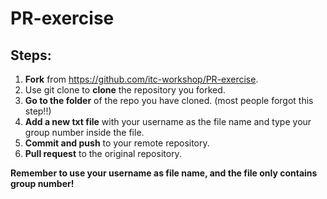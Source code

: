 # PR-exercise

## Steps:
1. **Fork** from https://github.com/itc-workshop/PR-exercise.
2. Use git clone to **clone** the repository you forked.
3. **Go to the folder** of the repo you have cloned. (most people forgot this step!!)
4. **Add a new txt file** with your username as the file name and type your group number inside the file.
5. **Commit and push** to your remote repository.
6. **Pull request** to the original repository.

**Remember to use your username as file name, and the file only contains group number!**
